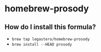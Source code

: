 homebrew-prosody
================

How do I install this formula?
--------------------------------

- `brew tap legastero/homebrew-prosody`
- `brew install --HEAD prosody`

